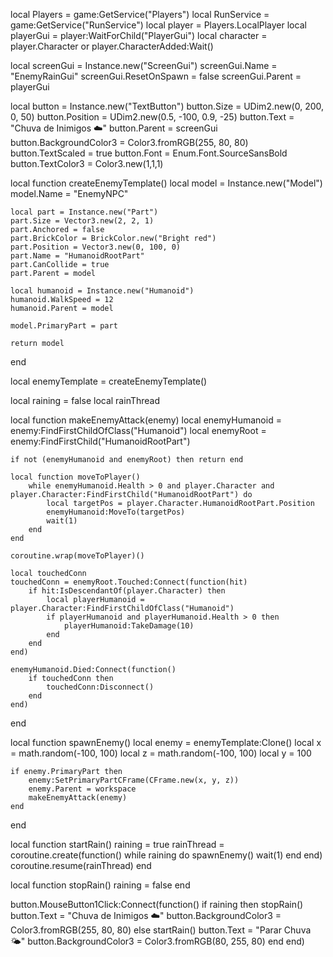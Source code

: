 
local Players = game:GetService("Players")
local RunService = game:GetService("RunService")
local player = Players.LocalPlayer
local playerGui = player:WaitForChild("PlayerGui")
local character = player.Character or player.CharacterAdded:Wait()

local screenGui = Instance.new("ScreenGui")
screenGui.Name = "EnemyRainGui"
screenGui.ResetOnSpawn = false
screenGui.Parent = playerGui

local button = Instance.new("TextButton")
button.Size = UDim2.new(0, 200, 0, 50)
button.Position = UDim2.new(0.5, -100, 0.9, -25)
button.Text = "Chuva de Inimigos ☁️"
button.Parent = screenGui
button.BackgroundColor3 = Color3.fromRGB(255, 80, 80)
button.TextScaled = true
button.Font = Enum.Font.SourceSansBold
button.TextColor3 = Color3.new(1,1,1)

local function createEnemyTemplate()
	local model = Instance.new("Model")
	model.Name = "EnemyNPC"

	local part = Instance.new("Part")
	part.Size = Vector3.new(2, 2, 1)
	part.Anchored = false
	part.BrickColor = BrickColor.new("Bright red")
	part.Position = Vector3.new(0, 100, 0)
	part.Name = "HumanoidRootPart"
	part.CanCollide = true
	part.Parent = model

	local humanoid = Instance.new("Humanoid")
	humanoid.WalkSpeed = 12
	humanoid.Parent = model

	model.PrimaryPart = part

	return model
end

local enemyTemplate = createEnemyTemplate()

local raining = false
local rainThread

local function makeEnemyAttack(enemy)
	local enemyHumanoid = enemy:FindFirstChildOfClass("Humanoid")
	local enemyRoot = enemy:FindFirstChild("HumanoidRootPart")

	if not (enemyHumanoid and enemyRoot) then return end

	local function moveToPlayer()
		while enemyHumanoid.Health > 0 and player.Character and player.Character:FindFirstChild("HumanoidRootPart") do
			local targetPos = player.Character.HumanoidRootPart.Position
			enemyHumanoid:MoveTo(targetPos)
			wait(1)
		end
	end

	coroutine.wrap(moveToPlayer)()

	local touchedConn
	touchedConn = enemyRoot.Touched:Connect(function(hit)
		if hit:IsDescendantOf(player.Character) then
			local playerHumanoid = player.Character:FindFirstChildOfClass("Humanoid")
			if playerHumanoid and playerHumanoid.Health > 0 then
				playerHumanoid:TakeDamage(10)
			end
		end
	end)

	enemyHumanoid.Died:Connect(function()
		if touchedConn then
			touchedConn:Disconnect()
		end
	end)
end

local function spawnEnemy()
	local enemy = enemyTemplate:Clone()
	local x = math.random(-100, 100)
	local z = math.random(-100, 100)
	local y = 100

	if enemy.PrimaryPart then
		enemy:SetPrimaryPartCFrame(CFrame.new(x, y, z))
		enemy.Parent = workspace
		makeEnemyAttack(enemy)
	end
end

local function startRain()
	raining = true
	rainThread = coroutine.create(function()
		while raining do
			spawnEnemy()
			wait(1)
		end
	end)
	coroutine.resume(rainThread)
end

local function stopRain()
	raining = false
end

button.MouseButton1Click:Connect(function()
	if raining then
		stopRain()
		button.Text = "Chuva de Inimigos ☁️"
		button.BackgroundColor3 = Color3.fromRGB(255, 80, 80)
	else
		startRain()
		button.Text = "Parar Chuva 🌤️"
		button.BackgroundColor3 = Color3.fromRGB(80, 255, 80)
	end
end)

